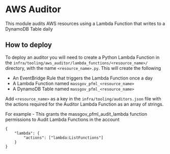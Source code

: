 # AWS Auditor

This module audits AWS resources using a Lambda Function that writes
to a DynamoDB Table daily

## How to deploy

To deploy an auditor you will need to create a Python Lambda Function in the `infra/tooling/aws_auditor/lambda_functions/<resource_name>/` directory, with the name `<resource_name>.py`.
This will create the following

- An EventBridge Rule that triggers the Lambda Function once a day
- A Lambda Function named `massgov_pfml_<resource_name>`
- A DynamoDB Table named `massgov_pfml_<resource_name>`

Add `<resource_name>` as a key in the `infra/tooling/auditors.json` file with the actions required for the Auditor Lambda Function as an array of strings.

For example - This grants the massgov_pfml_audit_lambda function permissions
to Audit Lambda Functions in the account

```
{
    "lambda": {
        "actions": ["lambda:ListFunctions"]
    }
}
```
